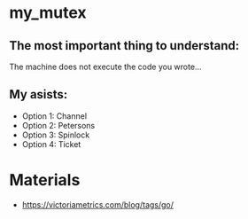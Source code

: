 # my_mutex

## The most important thing to understand:
The machine does not execute the code you wrote...


## My asists:
- Option 1: Channel
- Option 2: Petersons
- Option 3: Spinlock
- Option 4: Ticket





# Materials
- https://victoriametrics.com/blog/tags/go/